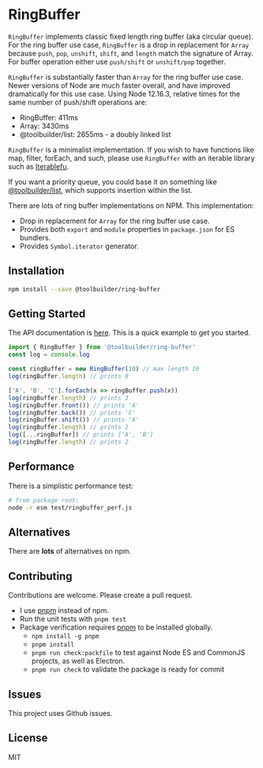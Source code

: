 # RingBuffer

`RingBuffer` implements classic fixed length ring buffer (aka circular queue). For the ring buffer use case, `RingBuffer` is a drop in replacement for `Array` because `push`, `pop`, `unshift`, `shift`, and `length` match the signature of Array. For buffer operation either use `push/shift` or `unshift/pop` together.

`RingBuffer` is substantially faster than `Array` for the ring buffer use case. Newer versions of Node are much faster overall, and have improved dramatically for this use case. Using Node 12.16.3, relative times for the same number of push/shift operations are:

* RingBuffer: 411ms
* Array: 3430ms
* @toolbuilder/list: 2655ms - a doubly linked list

`RingBuffer` is a minimalist implementation. If you wish to have functions like map, filter, forEach, and such, please use `RingBuffer` with an iterable library such as [Iterablefu](https://github.com/toolbuilder/iterablefu).

If you want a priority queue, you could base it on something like [@toolbuilder/list](https://github.com/toolbuilder/list), which supports insertion within the list.

There are lots of ring buffer implementations on NPM. This implementation:

* Drop in replacement for `Array` for the ring buffer use case.
* Provides both `export` and `module` properties in `package.json` for ES bundlers.
* Provides `Symbol.iterator` generator.

## Installation

```bash
npm install --save @toolbuilder/ring-buffer
```

## Getting Started

The API documentation is [here](docs/ringbuffer.md).  This is a quick example to get you started.

```javascript
import { RingBuffer } from '@toolbuilder/ring-buffer'
const log = console.log

const ringBuffer = new RingBuffer(10) // max length 10
log(ringBuffer.length) // prints 0

['A', 'B', 'C'].forEach(x => ringBuffer.push(x))
log(ringBuffer.length) // prints 3
log(ringBuffer.front()) // prints 'A'
log(ringBuffer.back()) // prints 'C'
log(ringBuffer.shift()) // prints 'A'
log(ringBuffer.length) // prints 2
log([...ringBuffer]) // prints ['A', 'B']
log(ringBuffer.length) // prints 2
```

## Performance

There is a simplistic performance test:

```bash
# from package root:
node -r esm test/ringbuffer_perf.js
```

## Alternatives

There are **lots** of alternatives on npm.

## Contributing

Contributions are welcome. Please create a pull request.

* I use [pnpm](https://pnpm.js.org/) instead of npm.
* Run the unit tests with `pnpm test`
* Package verification requires [pnpm](https://pnpm.io/) to be installed globally.
  * `npm install -g pnpm`
  * `pnpm install`
  * `pnpm run check:packfile` to test against Node ES and CommonJS projects, as well as Electron.
  * `pnpm run check` to validate the package is ready for commit

## Issues

This project uses Github issues.

## License

MIT
